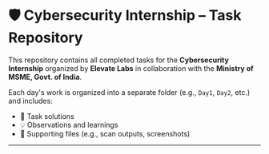# 🛡️ Cybersecurity Internship – Task Repository

This repository contains all completed tasks for the **Cybersecurity Internship** organized by **Elevate Labs** in collaboration with the **Ministry of MSME, Govt. of India**.

Each day's work is organized into a separate folder (e.g., `Day1`, `Day2`, etc.) and includes:
- 🔧 Task solutions
- 💡 Observations and learnings
- 📁 Supporting files (e.g., scan outputs, screenshots)

---
